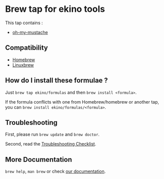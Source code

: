 # Brew tap for ekino tools

This tap contains :

* [oh-my-mustache](https://github.com/ekino/oh-my-mustache)

## Compatibility

* [Homebrew](https://brew.sh/)
* [Linuxbrew](http://linuxbrew.sh/)

## How do I install these formulae ?

Just `brew tap ekino/formulas` and then `brew install <formula>`.

If the formula conflicts with one from Homebrew/homebrew or another tap, you can `brew install ekino/formulas/<formula>`.

## Troubleshooting
First, please run `brew update` and `brew doctor`.

Second, read the [Troubleshooting Checklist](https://github.com/Homebrew/brew/blob/master/docs/Troubleshooting.md#troubleshooting).

## More Documentation

`brew help`, `man brew` or check [our documentation](https://github.com/Homebrew/brew/tree/master/docs#readme).
